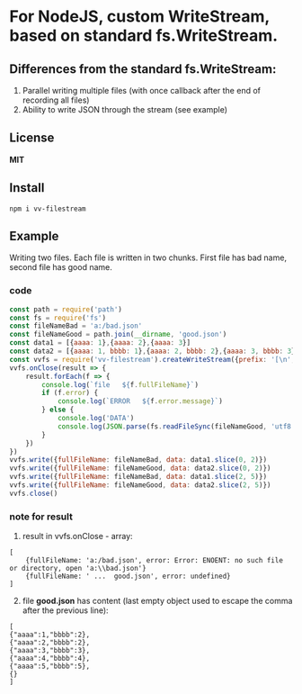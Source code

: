 # For NodeJS, custom WriteStream, based on standard fs.WriteStream.
## Differences from the standard fs.WriteStream:
1. Parallel writing multiple files (with once callback after the end of recording all files)
2. Ability to write JSON through the stream (see example)
## License
**MIT**
## Install
```
npm i vv-filestream
```
## Example
Writing two files. Each file is written in two chunks. First file has bad name, second file has good name.
### code
```javascript
const path = require('path')
const fs = require('fs')
const fileNameBad = 'a:/bad.json'
const fileNameGood = path.join(__dirname, 'good.json')
const data1 = [{aaaa: 1},{aaaa: 2},{aaaa: 3}]
const data2 = [{aaaa: 1, bbbb: 1},{aaaa: 2, bbbb: 2},{aaaa: 3, bbbb: 3},{aaaa: 4, bbbb: 4},{aaaa: 5, bbbb: 5}]
const vvfs = require('vv-filestream').createWriteStream({prefix: '[\n', suffix: '{}\n]'})
vvfs.onClose(result => {
    result.forEach(f => {
        console.log(`file   ${f.fullFileName}`)
        if (f.error) {
            console.log(`ERROR   ${f.error.message}`)
        } else {
            console.log('DATA')
            console.log(JSON.parse(fs.readFileSync(fileNameGood, 'utf8')))
        }
    })
})
vvfs.write({fullFileName: fileNameBad, data: data1.slice(0, 2)})
vvfs.write({fullFileName: fileNameGood, data: data2.slice(0, 2)})
vvfs.write({fullFileName: fileNameBad, data: data1.slice(2, 5)})
vvfs.write({fullFileName: fileNameGood, data: data2.slice(2, 5)})
vvfs.close()
```
### note for result
1. result in vvfs.onClose - array:
```
[
    {fullFileName: 'a:/bad.json', error: Error: ENOENT: no such file or directory, open 'a:\\bad.json'}
    {fullFileName: ' ...  good.json', error: undefined}
]
```
2. file **good.json** has content (last empty object used to escape the comma after the previous line):
```
[
{"aaaa":1,"bbbb":2},
{"aaaa":2,"bbbb":2},
{"aaaa":3,"bbbb":3},
{"aaaa":4,"bbbb":4},
{"aaaa":5,"bbbb":5},
{}
]
```